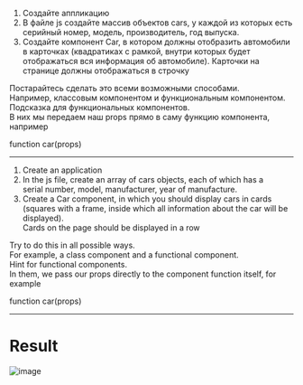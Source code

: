 1. Создайте аппликацию  
2. В файле js создайте массив объектов cars, у каждой из которых есть
    серийный номер, модель, производитель, год выпуска.
3. Создайте компонент Car, в котором должны отобразить автомобили в карточках
   (квадратиках с рамкой, внутри которых будет отображаться вся информация об автомобиле).
    Карточки на странице должны отображаться в строчку
   

Постарайтесь сделать это всеми возможными способами.  
Например, классовым компонентом и функциональным компонентом.  
Подсказка для функциональных компонентов.  
В них мы передаем наш props прямо в саму функцию компонента, например  

function car(props)

***
1. Create an application  
2. In the js file, create an array of cars objects, each of which has a  
serial number, model, manufacturer, year of manufacture.
3. Create a Car component, in which you should display cars in cards  
(squares with a frame, inside which all information about the car will be displayed).  
Cards on the page should be displayed in a row  

Try to do this in all possible ways.  
For example, a class component and a functional component.  
Hint for functional components.  
In them, we pass our props directly to the component function itself, for example  

function car(props)

***
# Result
![image](https://github.com/user-attachments/assets/420785f7-c45e-4247-916e-06689eccb2ba)
